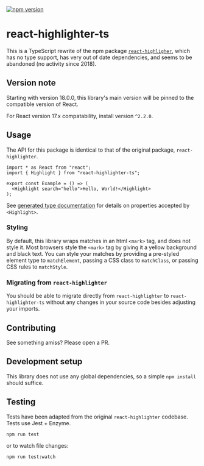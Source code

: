 [![npm
version](https://badge.fury.io/js/react-highlighter-ts.svg)](https://www.npmjs.com/package/react-highlighter-ts)

# react-highlighter-ts

This is a TypeScript rewrite of the npm package
[`react-highligher`](https://github.com/helior/react-highlighter), which has no
type support, has very out of date dependencies, and seems to be abandoned (no
activity since 2018).

## Version note

Starting with version 18.0.0, this library's main version will be pinned to the compatible version of React.

For React version 17.x compatability, install version `^2.2.0`.

## Usage

The API for this package is identical to that of the original package,
`react-highlighter`.

```tsx
import * as React from "react";
import { Highlight } from "react-highlighter-ts";

export const Example = () => (
  <Highlight search="hello">Hello, World!</Highlight>
);
```

See [generated type
documentation](https://chadlavi.github.io/react-highlighter-ts/) for details on
properties accepted by `<Highlight>`.

### Styling

By default, this library wraps matches in an html `<mark>` tag, and does not
style it. Most browsers style the `<mark>` tag by giving it a yellow background
and black text. You can style your matches by providing a pre-styled
element type to `matchElement`, passing a CSS class to `matchClass`, or passing
CSS rules to `matchStyle`.

### Migrating from `react-highlighter`

You should be able to migrate directly from `react-highlighter` to
`react-highlighter-ts` without any changes in your source code besides adjusting
your imports.

## Contributing

See something amiss? Please open a PR.

## Development setup

This library does not use any global dependencies, so a simple `npm install`
should suffice.

## Testing

Tests have been adapted from the original `react-highlighter` codebase. Tests
use Jest + Enzyme.

```sh
npm run test
```

or to watch file changes:

```sh
npm run test:watch
```
